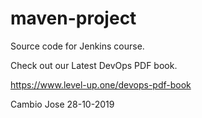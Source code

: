 # maven-project
Source code for Jenkins course.

Check out our Latest DevOps PDF book.

https://www.level-up.one/devops-pdf-book

Cambio Jose 28-10-2019
